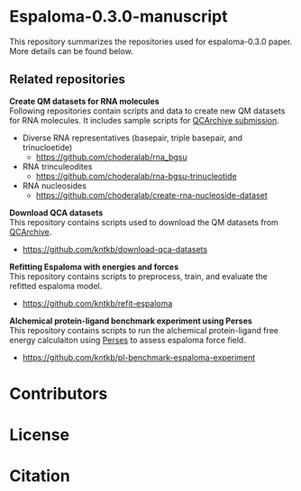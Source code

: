 # Espaloma-0.3.0-manuscript
This repository summarizes the repositories used for espaloma-0.3.0 paper. More details can be found below.

## Related repositories
**Create QM datasets for RNA molecules**  
Following repositories contain scripts and data to create new QM datasets for RNA molecules. It includes sample scripts for [QCArchive submission](https://github.com/openforcefield/qca-dataset-submission).
- Diverse RNA representatives (basepair, triple basepair, and trinucloetide)
    - https://github.com/choderalab/rna_bgsu
- RNA trinculeodites
    - https://github.com/choderalab/rna-bgsu-trinucleotide
- RNA nucleosides
    - https://github.com/choderalab/create-rna-nucleoside-dataset

**Download QCA datasets**  
This repository contains scripts used to download the QM datasets from [QCArchive](https://qcarchive.molssi.org/).
- https://github.com/kntkb/download-qca-datasets

**Refitting Espaloma with energies and forces**  
This repository contains scripts to preprocess, train, and evaluate the refitted espaloma model.
- https://github.com/kntkb/refit-espaloma

**Alchemical protein-ligand benchmark experiment using Perses**  
This repository contains scripts to run the alchemical protein-ligand free energy calculaiton using [Perses](https://github.com/choderalab/perses) to assess espaloma force field.
- https://github.com/kntkb/pl-benchmark-espaloma-experiment

# Contributors

# License

# Citation

